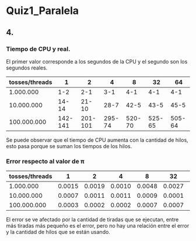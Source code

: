 # Quiz1_Paralela

## 4.

### Tiempo de CPU y real.

El primer valor corresponde a los segundos de la CPU y el segundo son los segundos reales.

| tosses/threads | 1     | 2     | 4     | 8     | 32    | 64    |
|---------------|-------|-------|-------|-------|-------|-------|
| 1.000.000    | 1-2   | 2-1   | 3-1   | 4-1   | 4-1   | 4-1   |
| 10.000.000   | 14-14 | 21-10 | 28-7  | 42-5  | 43-5  | 45-5  |
| 100.000.000  | 142-141 | 201-101 | 295-74 | 520-70 | 525-65 | 505-64 |

Se puede observar que el tiempo de CPU aumenta con la cantidad de hilos, esto pasa porque se suman los tiempos de los hilos.

### Error respecto al valor de π

| tosses/threads | 1      | 2      | 4      | 8      | 32     | 64     |
|---------------|--------|--------|--------|--------|--------|--------|
| 1.000.000    | 0.0015 | 0.0019 | 0.0010 | 0.0048 | 0.0027 | 0.0012 |
| 10.000.000   | 0.0007 | 0.0011 | 0.0011 | 0.0009 | 0.0001 | 0.0017 |
| 100.000.000  | 0.0003 | 0.0002 | 0.0002 | 0.0007 | 0.0007 | 0.0006 |

El error se ve afectado por la cantidad de tiradas que se ejecutan, entre más tiradas más pequeño es el error, pero no hay una relación entre el error y la cantidad de hilos que se están usando.
